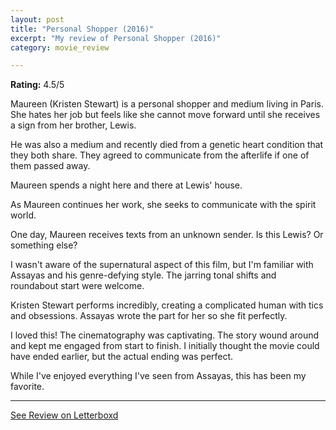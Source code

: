 ```yaml
---
layout: post
title: "Personal Shopper (2016)"
excerpt: "My review of Personal Shopper (2016)"
category: movie_review

---
```


**Rating:** 4.5/5

Maureen (Kristen Stewart) is a personal shopper and medium living in Paris. She hates her job but feels like she cannot move forward until she receives a sign from her brother, Lewis.

He was also a medium and recently died from a genetic heart condition that they both share. They agreed to communicate from the afterlife if one of them passed away.

Maureen spends a night here and there at Lewis' house.

As Maureen continues her work, she seeks to communicate with the spirit world.

One day, Maureen receives texts from an unknown sender. Is this Lewis? Or something else?

I wasn't aware of the supernatural aspect of this film, but I'm familiar with Assayas and his genre-defying style. The jarring tonal shifts and roundabout start were welcome.

Kristen Stewart performs incredibly, creating a complicated human with tics and obsessions. Assayas wrote the part for her so she fit perfectly.

I loved this! The cinematography was captivating. The story wound around and kept me engaged from start to finish. I initially thought the movie could have ended earlier, but the actual ending was perfect.

While I've enjoyed everything I've seen from Assayas, this has been my favorite.

<hr>

[See Review on Letterboxd](https://boxd.it/5x5afH)
